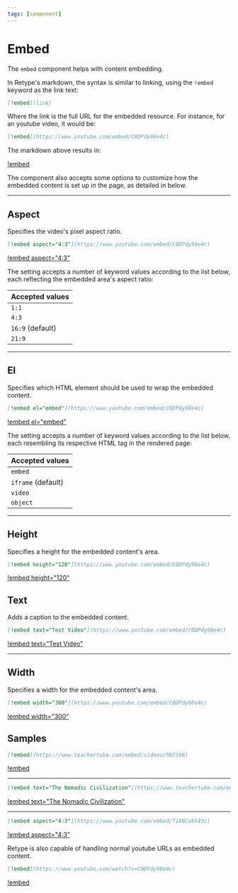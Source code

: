 ```yaml
---
tags: [component]
---
```

# Embed

The `embed` component helps with content embedding.

In Retype's markdown, the syntax is similar to linking, using the `!embed` keyword as the link text:

```md
[!embed](link)
```

Where the link is the full URL for the embedded resource. For instance, for an youtube video, it would be:

```md
[!embed](https://www.youtube.com/embed/C0DPdy98e4c)
```

The markdown above results in:

[!embed](https://www.youtube.com/embed/C0DPdy98e4c)

The component also accepts some options to customize how the embedded content is set up in the page, as detailed in below.

---

## Aspect

Specifies the video's pixel aspect ratio.

```md
[!embed aspect="4:3"](https://www.youtube.com/embed/C0DPdy98e4c)
```

[!embed aspect="4:3"](https://www.youtube.com/embed/C0DPdy98e4c)

The setting accepts a number of keyword values according to the list below, each reflecting the embedded area's aspect ratio:

| Accepted values |
| --- |
| `1:1` |
| `4:3` |
| `16:9` (default) |
| `21:9` |

---

## El

Specifies which HTML element should be used to wrap the embedded content.

```md
[!embed el="embed"](https://www.youtube.com/embed/C0DPdy98e4c)
```

[!embed el="embed"](https://www.youtube.com/embed/C0DPdy98e4c)

The setting accepts a number of keyword values according to the list below, each resembling its respective HTML tag in the rendered page:

| Accepted values |
| --- |
| `embed` |
| `iframe` (default) |
| `video` |
| `object` |

---

## Height

Specifies a height for the embedded content's area.

```md
[!embed height="120"](https://www.youtube.com/embed/C0DPdy98e4c)
```

[!embed height="120"](https://www.youtube.com/embed/C0DPdy98e4c)

## Text

Adds a caption to the embedded content.

```md
[!embed text="Test Video"](https://www.youtube.com/embed/C0DPdy98e4c)
```

[!embed text="Test Video"](https://www.youtube.com/embed/C0DPdy98e4c)

---

## Width

Specifies a width for the embedded content's area.

```md
[!embed width="300"](https://www.youtube.com/embed/C0DPdy98e4c)
```

[!embed width="300"](https://www.youtube.com/embed/C0DPdy98e4c)


## Samples

```md
[!embed](https://www.teachertube.com/embed/videos/507196)
```

[!embed](https://www.teachertube.com/embed/videos/507196)

---

```md
[!embed text="The Nomadic Civilization"](https://www.teachertube.com/embed/videos/503142)
```

[!embed text="The Nomadic Civilization"](https://www.teachertube.com/embed/videos/503142)

---

```md
[!embed aspect="4:3"](https://www.youtube.com/embed/T18NCobS43c)
```

[!embed aspect="4:3"](https://www.youtube.com/embed/T18NCobS43c)

Retype is also capable of handling normal youtube URLs as embedded content.

```md
[!embed](https://www.youtube.com/watch?v=C0DPdy98e4c)
```

[!embed](https://www.youtube.com/watch?v=C0DPdy98e4c)